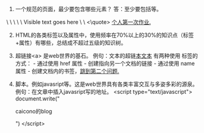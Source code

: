 1. 一个规范的页面，最少要包含哪些元素？
答：至少要包括<html><head><body>等。
<quote>
\<html>
\<head>
\<title>Document name goes here\</title>
\</head>
\<body>
Visible text goes here
\</body>
\</html>
<\quote>
    <a href="https://caicono.github.io/hello.html">个人第一次作业.</a>
  
2. <a name="q2">HTML的各类标签以及属性中，使用频率在70%以上的30%的知识点（标签+属性）有哪些，总结成不超过五级的知识树。</a>

  1. 超链接\<a> 是web世界的基石。
  例句：文本的超链<a href="http://www.microsoft.com/">本文本</a>
  有两种使用 <a> 标签的方式：
    - 通过使用 href 属性 - 创建指向另一个文档的链接
    - 通过使用 name 属性 - 创建文档内的书签，<a href="#q2">跳到第二个问题.</a>
 
 2. 脚本。例如javasript等。这是web世界具有各类丰富交互与多姿多彩的源泉。
    例句：在文章中插入javasript写的地址。
    <quote>
        \<script type="text/javascript">
            document.write("<p>caicono的blog</p>")
       \</script>  
    </quote>
